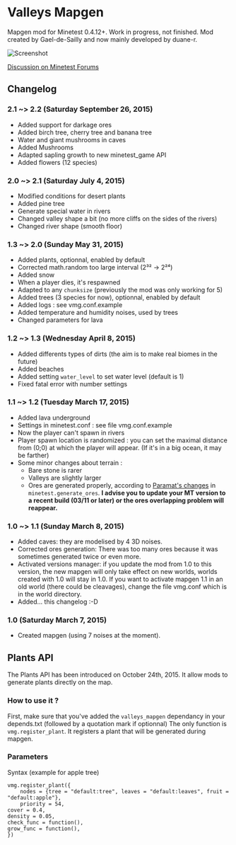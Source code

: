 # Valleys Mapgen
Mapgen mod for Minetest 0.4.12+. Work in progress, not finished.
Mod created by Gael-de-Sailly and now mainly developed by duane-r.

![Screenshot](http://i.imgur.com/9Avs3tw.png)

[Discussion on Minetest Forums](https://forum.minetest.net/viewtopic.php?f=9&t=11430)

## Changelog
### 2.1 ~> 2.2 (Saturday September 26, 2015)
* Added support for darkage ores
* Added birch tree, cherry tree and banana tree
* Water and giant mushrooms in caves
* Added Mushrooms
* Adapted sapling growth to new minetest_game API
* Added flowers (12 species)

### 2.0 ~> 2.1 (Saturday July 4, 2015)
* Modified conditions for desert plants
* Added pine tree
* Generate special water in rivers
* Changed valley shape a bit (no more cliffs on the sides of the rivers)
* Changed river shape (smooth floor)

### 1.3 ~> 2.0 (Sunday May 31, 2015)
* Added plants, optionnal, enabled by default
* Corrected math.random too large interval (2³² → 2²⁴)
* Added snow
* When a player dies, it's respawned
* Adapted to any `chunksize` (previously the mod was only working for 5)
* Added trees (3 species for now), optionnal, enabled by default
* Added logs : see vmg.conf.example
* Added temperature and humidity noises, used by trees
* Changed parameters for lava

### 1.2 ~> 1.3 (Wednesday April 8, 2015)
* Added differents types of dirts (the aim is to make real biomes in the future)
* Added beaches
* Added setting `water_level` to set water level (default is 1)
* Fixed fatal error with number settings

### 1.1 ~> 1.2 (Tuesday March 17, 2015)
* Added lava underground
* Settings in minetest.conf : see file vmg.conf.example
* Now the player can't spawn in rivers
* Player spawn location is randomized : you can set the maximal distance from (0;0) at which the player will appear. (If it's in a big ocean, it may be farther)
* Some minor changes about terrain :
    * Bare stone is rarer
    * Valleys are slightly larger
    * Ores are generated properly, according to [Paramat's changes](https://github.com/minetest/minetest/commit/b2b6bbf3e80f0ab06d62c43567122871ae560534) in `minetest.generate_ores`. **I advise you to update your MT version to a recent build (03/11 or later) or the ores overlapping problem will reappear.**

### 1.0 ~> 1.1 (Sunday March 8, 2015)
* Added caves: they are modelised by 4 3D noises.
* Corrected ores generation: There was too many ores because it was sometimes generated twice or even more.
* Activated versions manager: if you update the mod from 1.0 to this version, the new mapgen will only take effect on new worlds, worlds created with 1.0 will stay in 1.0. If you want to activate mapgen 1.1 in an old world (there could be cleavages), change the file vmg.conf which is in the world directory.
* Added… this changelog :-D

### 1.0 (Saturday March 7, 2015)
* Created mapgen (using 7 noises at the moment).

## Plants API
The Plants API has been introduced on October 24th, 2015. It allow mods to generate plants directly on the map.

### How to use it ?
First, make sure that you've added the `valleys_mapgen` dependancy in your depends.txt (followed by a quotation mark if optionnal)
The only function is `vmg.register_plant`. It registers a plant that will be generated during mapgen.

### Parameters
Syntax (example for apple tree)

    vmg.register_plant({
    	nodes = {tree = "default:tree", leaves = "default:leaves", fruit = "default:apple"},
    	priority = 54,
	cover = 0.4,
	density = 0.05,
	check_func = function(),
	grow_func = function(),
    })

